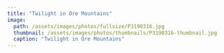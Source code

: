 ```yaml
---
title: "Twilight in Ore Mountains"
image: 
  path: /assets/images/photos/fullsize/P3190316.jpg
  thumbnail: /assets/images/photos/thumbnails/P3190316-thumbnail.jpg
  caption: "Twilight in Ore Mountains"
---
```

